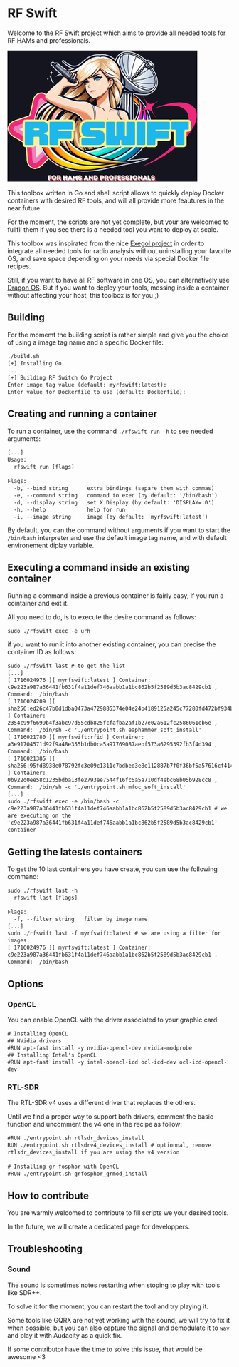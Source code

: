 # RF Swift

Welcome to the RF Swift project which aims to provide all needed tools for RF HAMs and professionals.

![RF Swift logo](images/logo.png "RF Swift logo")

This toolbox written in Go and shell script allows to quickly deploy Docker containers with desired RF tools, and will all provide more feautures in the near future.

For the moment, the scripts are not yet complete, but your are welcomed to fullfil them if you see there is a needed tool you want to deploy at scale.

This toolbox was inspirated from the nice [Exegol project](https://github.com/ThePorgs/Exegol) in order to integrate all needed tools for radio analysis without uninstalling your favorite OS, and save space depending on your needs via special Docker file recipes.

Still, if you want to have all RF software in one OS, you can alternatively use [Dragon OS](https://cemaxecuter.com/). But if you want to deploy your tools, messing inside a container without affecting your host, this toolbox is for you ;)

## Building

For the momemt the building script is rather simple and give you the choice of using a image tag name and a specific Docker file:

	./build.sh 
	[+] Installing Go
	...
	[+] Building RF Switch Go Project
	Enter image tag value (default: myrfswift:latest): 
	Enter value for Dockerfile to use (default: Dockerfile):

## Creating and running a container

To run a container, use the command `./rfswift run -h` to see needed arguments:

	[...]
	Usage:
	  rfswift run [flags]

	Flags:
	  -b, --bind string      extra bindings (separe them with commas)
	  -e, --command string   command to exec (by default: '/bin/bash')
	  -d, --display string   set X Display (by default: 'DISPLAY=:0')
	  -h, --help             help for run
	  -i, --image string     image (by default: 'myrfswift:latest')


By default, you can the command without arguments if you want to start the `/bin/bash` interpreter and use the default image tag name, and with default environement diplay variable.

## Executing a command inside an existing container

Running a command inside a previous container is fairly easy, if you run a cointainer and exit it.

All you need to do, is to execute the desire command as follows:

	sudo ./rfswift exec -e urh

if you want to run it into another existing container, you can precise the container ID as follows:

	sudo ./rfswift last # to get the list
	[...]
	[ 1716024976 ][ myrfswift:latest ] Container:  c9e223a987a36441fb631f4a11def746aabb1a1bc862b5f2589d5b3ac8429cb1 , Command:  /bin/bash
	[ 1716024209 ][ sha256:ed26c47b0d1dba0473a4729885374e04e24b4189125a245c77280fd472bf934b ] Container:  2354c99f6699b4f3abc97d55cdb825fcfafba2af1b27e02a612fc2586061eb6e , Command:  /bin/sh -c './entrypoint.sh eaphammer_soft_install'
	[ 1716021780 ][ myrfswift:rfid ] Container:  a3e91704571d92f9a48e355b1db0ca5a97769087aebf573a6295392fb3f4d394 , Command:  /bin/bash
	[ 1716021385 ][ sha256:95fd8938e078792fc3e09c1311c7bdbed3e8e112887b7f0f36bf5a57616cf414 ] Container:  0b922d0ee58c1235bdba13fe2793ee7544f16fc5a5a710df4ebc68b05b928cc8 , Command:  /bin/sh -c './entrypoint.sh mfoc_soft_install'
	[...]
	sudo ./rfswift exec -e /bin/bash -c c9e223a987a36441fb631f4a11def746aabb1a1bc862b5f2589d5b3ac8429cb1 # we are executing on the 'c9e223a987a36441fb631f4a11def746aabb1a1bc862b5f2589d5b3ac8429cb1' container


## Getting the latests containers

To get the 10 last containers you have create, you can use the following command:

	sudo ./rfswift last -h
	  rfswift last [flags]

	Flags:
	  -f, --filter string   filter by image name
	[...]
	sudo ./rfswift last -f myrfswift:latest # we are using a filter for images
	[ 1716024976 ][ myrfswift:latest ] Container:  c9e223a987a36441fb631f4a11def746aabb1a1bc862b5f2589d5b3ac8429cb1 , Command:  /bin/bash

## Options

### OpenCL

You can enable OpenCL with the driver associated to your graphic card:

	# Installing OpenCL
	## NVidia drivers
	#RUN apt-fast install -y nvidia-opencl-dev nvidia-modprobe
	## Installing Intel's OpenCL
	#RUN apt-fast install -y intel-opencl-icd ocl-icd-dev ocl-icd-opencl-dev

 ### RTL-SDR

 The RTL-SDR v4 uses a different driver that replaces the others.

Until we find a proper way to support both drivers, comment the basic function and uncomment the v4 one in the recipe as follow:

	#RUN ./entrypoint.sh rtlsdr_devices_install
	RUN ./entrypoint.sh rtlsdrv4_devices_install # optionnal, remove rtlsdr_devices_install if you are using the v4 version

	# Installing gr-fosphor with OpenCL
	#RUN ./entrypoint.sh grfosphor_grmod_install

## How to contribute

You are warmly welcomed to contribute to fill scripts we your desired tools.

In the future, we will create a dedicated page for developpers.

## Troubleshooting

### Sound

The sound is sometimes notes restarting when stoping to play with tools like SDR++. 

To solve it for the moment, you can restart the tool and try playing it.

Some tools like GQRX are not yet working with the sound, we will try to fix it when possible, but you can also capture the signal and demodulate it to `wav` and play it with Audacity as a quick fix.

If some contributor have the time to solve this issue, that would be awesome <3
